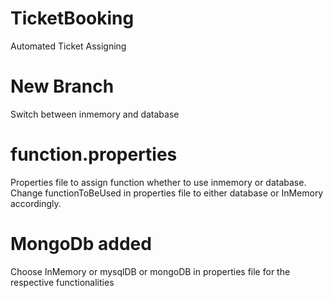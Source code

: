 # TicketBooking
Automated Ticket Assigning
# New Branch
Switch between inmemory and database
# function.properties
Properties file to assign function whether to use inmemory or database.
Change functionToBeUsed in properties file to either database or InMemory accordingly.
# MongoDb added
Choose InMemory or mysqlDB or mongoDB in properties file for the respective functionalities
